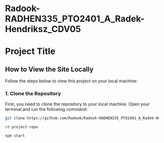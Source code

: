 ﻿# Radook-RADHEN335_PTO2401_A_Radek-Hendriksz_CDV05


# Project Title

## How to View the Site Locally

Follow the steps below to view this project on your local machine:

### 1. Clone the Repository

First, you need to clone the repository to your local machine. Open your terminal and run the following command:

```bash
git clone https://github.com/Radook/Radook-RADHEN335_PTO2401_A_Radek-Hendriksz_CDV05

cd project-repo

npm start
